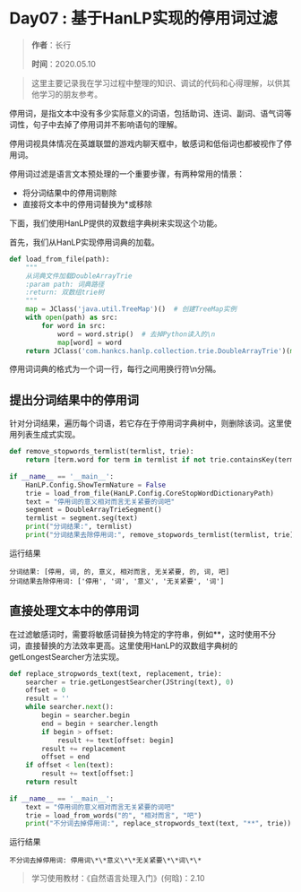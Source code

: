 # Day07 : 基于HanLP实现的停用词过滤

> **作者**：长行
>
> **时间**：2020.05.10

> 这里主要记录我在学习过程中整理的知识、调试的代码和心得理解，以供其他学习的朋友参考。

停用词，是指文本中没有多少实际意义的词语，包括助词、连词、副词、语气词等词性，句子中去掉了停用词并不影响语句的理解。

停用词视具体情况在英雄联盟的游戏内聊天框中，敏感词和低俗词也都被视作了停用词。

停用词过滤是语言文本预处理的一个重要步骤，有两种常用的情景：

- 将分词结果中的停用词剔除
- 直接将文本中的停用词替换为*或移除

下面，我们使用HanLP提供的双数组字典树来实现这个功能。

首先，我们从HanLP实现停用词典的加载。

```python
def load_from_file(path):
    """
    从词典文件加载DoubleArrayTrie
    :param path: 词典路径
    :return: 双数组trie树
    """
    map = JClass('java.util.TreeMap')()  # 创建TreeMap实例
    with open(path) as src:
        for word in src:
            word = word.strip()  # 去掉Python读入的\n
            map[word] = word
    return JClass('com.hankcs.hanlp.collection.trie.DoubleArrayTrie')(map)
```

停用词词典的格式为一个词一行，每行之间用换行符\n分隔。

## 提出分词结果中的停用词

针对分词结果，遍历每个词语，若它存在于停用词字典树中，则删除该词。这里使用列表生成式实现。

```python
def remove_stopwords_termlist(termlist, trie):
    return [term.word for term in termlist if not trie.containsKey(term.word)]
    
if __name__ == '__main__':
    HanLP.Config.ShowTermNature = False
    trie = load_from_file(HanLP.Config.CoreStopWordDictionaryPath)
    text = "停用词的意义相对而言无关紧要的词吧"
    segment = DoubleArrayTrieSegment()
    termlist = segment.seg(text)
    print("分词结果:", termlist)
    print("分词结果去除停用词:", remove_stopwords_termlist(termlist, trie))
```

运行结果

```
分词结果: [停用, 词, 的, 意义, 相对而言, 无关紧要, 的, 词, 吧]
分词结果去除停用词: ['停用', '词', '意义', '无关紧要', '词']
```

## 直接处理文本中的停用词

在过滤敏感词时，需要将敏感词替换为特定的字符串，例如**，这时使用不分词，直接替换的方法效率更高。这里使用HanLP的双数组字典树的getLongestSearcher方法实现。

```python
def replace_stropwords_text(text, replacement, trie):
    searcher = trie.getLongestSearcher(JString(text), 0)
    offset = 0
    result = ''
    while searcher.next():
        begin = searcher.begin
        end = begin + searcher.length
        if begin > offset:
            result += text[offset: begin]
        result += replacement
        offset = end
    if offset < len(text):
        result += text[offset:]
    return result
    
if __name__ == '__main__':
    text = "停用词的意义相对而言无关紧要的词吧"
    trie = load_from_words("的", "相对而言", "吧")
    print("不分词去掉停用词:", replace_stropwords_text(text, "**", trie))
```

运行结果

```
不分词去掉停用词: 停用词\*\*意义\*\*无关紧要\*\*词\*\*
```

>  学习使用教材：《自然语言处理入门》(何晗)：2.10